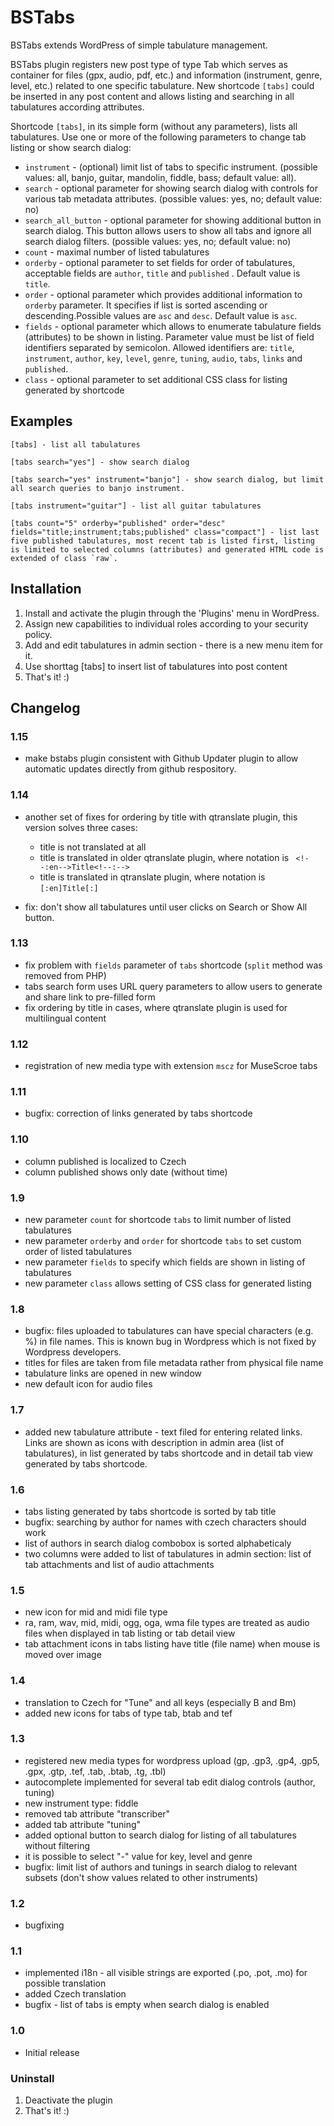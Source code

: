 # BSTabs

BSTabs extends WordPress of simple tabulature management.

BSTabs plugin registers new post type of type Tab which serves as container for
files (gpx, audio, pdf, etc.) and information (instrument, genre, level, etc.)
related to one specific tabulature. New shortcode `[tabs]` could be inserted in
any post content and allows listing and searching in all tabulatures according
attributes. 

Shortcode `[tabs]`, in its simple form (without any parameters), lists all
tabulatures. Use one or more of the following parameters to change tab listing
or show search dialog:

* `instrument` - (optional) limit list of tabs to specific instrument. (possible values: all, banjo, guitar, mandolin, fiddle, bass; default value: all).
* `search` - optional parameter for showing search dialog with controls for various tab metadata attributes. (possible values: yes, no; default value: no) 
* `search_all_button` - optional parameter for showing additional button in search dialog. This button allows users to show all tabs and ignore all search dialog filters. (possible values: yes, no; default value: no) 
* `count` - maximal number of listed tabulatures
* `orderby` - optional parameter to set fields for order of tabulatures, acceptable fields are `author`, `title` and `published` . Default value is `title`.
* `order` - optional parameter which provides additional information to `orderby` parameter. It specifies if list is sorted ascending or descending.Possible values are `asc` and `desc`. Default value is `asc`.
* `fields` - optional parameter which allows to enumerate tabulature fields (attributes) to be shown in listing. Parameter value must be list of field identifiers separated by semicolon. Allowed identifiers are: `title`, `instrument`, `author`, `key`, `level`, `genre`, `tuning`, `audio`, `tabs`, `links` and `published`.
* `class` - optional parameter to set additional CSS class for listing generated by shortcode

## Examples

```
[tabs] - list all tabulatures

[tabs search="yes"] - show search dialog

[tabs search="yes" instrument="banjo"] - show search dialog, but limit all search queries to banjo instrument.

[tabs instrument="guitar"] - list all guitar tabulatures

[tabs count="5" orderby="published" order="desc" fields="title;instrument;tabs;published" class="compact"] - list last five published tabulatures, most recent tab is listed first, listing is limited to selected columns (attributes) and generated HTML code is extended of class `raw`.
```

## Installation

1. Install and activate the plugin through the 'Plugins' menu in WordPress.
2. Assign new capabilities to individual roles according to your security policy. 
3. Add and edit tabulatures in admin section - there is a new menu item for it.
4. Use shorttag [tabs] to insert list of tabulatures into post content
5. That's it! :)

## Changelog

### 1.15

* make bstabs plugin consistent with Github Updater plugin to allow automatic
  updates directly from github respository.

### 1.14

* another set of fixes for ordering by title with qtranslate plugin, this
  version solves three cases:

    * title is not translated at all
    * title is translated in older qtranslate plugin, where notation is ` <!--:en-->Title<!--:-->`
    * title is translated in qtranslate plugin, where notation is `[:en]Title[:]`

* fix: don't show all tabulatures until user clicks on Search or Show All
  button.

### 1.13

* fix problem with `fields` parameter of `tabs` shortcode (`split` method was
  removed from PHP)
* tabs search form uses URL query parameters to allow users to generate and
  share link to pre-filled form
* fix ordering by title in cases, where qtranslate plugin is used for
  multilingual content

### 1.12

* registration of new media type with extension `mscz` for MuseScroe tabs
 
### 1.11

* bugfix: correction of links generated by tabs shortcode
 
### 1.10

* column published is localized to Czech
* column published shows only date (without time) 
 
### 1.9

* new parameter `count` for shortcode `tabs` to limit number of listed tabulatures 
* new parameter `orderby` and `order` for shortcode `tabs` to set custom order of listed tabulatures 
* new parameter `fields` to specify which fields are shown in listing of tabulatures
* new parameter `class` allows setting of CSS class for generated listing

### 1.8

* bugfix: files uploaded to tabulatures can have special characters (e.g. %) in file names. This is known bug in Wordpress which is not fixed by Wordpress developers.
* titles for files are taken from file metadata rather from physical file name 
* tabulature links are opened in new window
* new default icon for audio files

### 1.7

* added new tabulature attribute - text filed for entering related links. Links are shown as icons with description in admin area (list of tabulatures), in list generated by tabs shortcode and in detail tab view generated by tabs shortcode. 

### 1.6

* tabs listing generated by tabs shortcode is sorted by tab title
* bugfix: searching by author for names with czech characters should work
* list of authors in search dialog combobox is sorted alphabeticaly
* two columns were added to list of tabulatures in admin section: list of tab attachments and list of audio attachments

### 1.5

* new icon for mid and midi file type 
* ra, ram, wav, mid, midi, ogg, oga, wma file types are treated as audio files when displayed in tab listing or tab detail view
* tab attachment icons in tabs listing have title (file name) when mouse is moved over image 

### 1.4

* translation to Czech for "Tune" and all keys (especially B and Bm)
* added new icons for tabs of type tab, btab and tef

### 1.3

* registered new media types for wordpress upload (gp, .gp3, .gp4, .gp5, .gpx, .gtp, .tef, .tab, .btab, .tg, .tbl) 
* autocomplete implemented for several tab edit dialog controls (author, tuning)
* new instrument type: fiddle
* removed tab attribute "transcriber"
* added tab attribute "tuning"
* added optional button to search dialog for listing of all tabulatures without filtering 
* it is possible to select "-" value for key, level and genre
* bugfix: limit list of authors and tunings in search dialog to relevant subsets (don't show values related to other instruments) 


### 1.2

* bugfixing

### 1.1

* implemented i18n - all visible strings are exported (.po, .pot, .mo) for possible translation
* added Czech translation
* bugfix - list of tabs is empty when search dialog is enabled

### 1.0

* Initial release 

### Uninstall

1. Deactivate the plugin
2. That's it! :)
